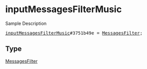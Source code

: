 # inputMessagesFilterMusic

Sample Description

<pre>
<a href="../constructor/inputMessagesFilterMusic.md">inputMessagesFilterMusic</a>#3751b49e = <a href="../type/MessagesFilter.md">MessagesFilter</a>;</pre>

## Type

<a href="../type/MessagesFilter.md">MessagesFilter</a>

